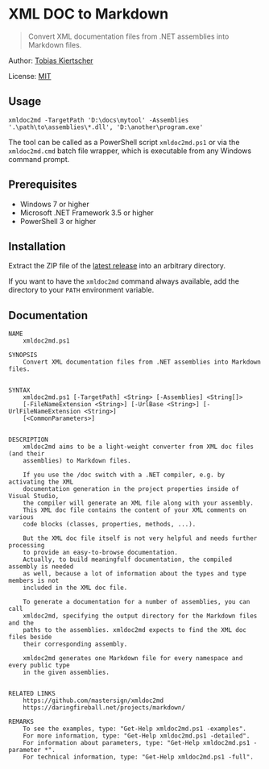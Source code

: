 XML DOC to Markdown
===================

> Convert XML documentation files from .NET assemblies into Markdown files.

Author: [Tobias Kiertscher](http://www.mastersign.de/)

License: [MIT](https://opensource.org/licenses/MIT)

[latest release]: https://github.com/mastersign/xmldoc2md/releases

## Usage

```batch
xmldoc2md -TargetPath 'D:\docs\mytool' -Assemblies '.\path\to\assemblies\*.dll', 'D:\another\program.exe'
```

The tool can be called as a PowerShell script `xmldoc2md.ps1` or via the 
`xmldoc2md.cmd` batch file wrapper, which is executable from any Windows command prompt.

## Prerequisites

* Windows 7 or higher
* Microsoft .NET Framework 3.5 or higher
* PowerShell 3 or higher

## Installation

Extract the ZIP file of the [latest release][] into an arbitrary directory.

If you want to have the `xmldoc2md` command always available, add the directory
to your `PATH` environment variable.

## Documentation

```
NAME
    xmldoc2md.ps1

SYNOPSIS
    Convert XML documentation files from .NET assemblies into Markdown files.


SYNTAX
    xmldoc2md.ps1 [-TargetPath] <String> [-Assemblies] <String[]>
    [-FileNameExtension <String>] [-UrlBase <String>] [-UrlFileNameExtension <String>]
    [<CommonParameters>]


DESCRIPTION
    xmldoc2md aims to be a light-weight converter from XML doc files (and their
    assemblies) to Markdown files.

    If you use the /doc switch with a .NET compiler, e.g. by activating the XML
    documentation generation in the project properties inside of Visual Studio,
    the compiler will generate an XML file along with your assembly.
    This XML doc file contains the content of your XML comments on various
    code blocks (classes, properties, methods, ...).

    But the XML doc file itself is not very helpful and needs further processing
    to provide an easy-to-browse documentation.
    Actually, to build meaningfulf documentation, the compiled assembly is needed
    as well, because a lot of information about the types and type members is not
    included in the XML doc file.

    To generate a documentation for a number of assemblies, you can call
    xmldoc2md, specifying the output directory for the Markdown files and the
    paths to the assemblies. xmldoc2md expects to find the XML doc files beside
    their corresponding assembly.

    xmldoc2md generates one Markdown file for every namespace and every public type
    in the given assemblies.


RELATED LINKS
    https://github.com/mastersign/xmldoc2md
    https://daringfireball.net/projects/markdown/

REMARKS
    To see the examples, type: "Get-Help xmldoc2md.ps1 -examples".
    For more information, type: "Get-Help xmldoc2md.ps1 -detailed".
    For information about parameters, type: "Get-Help xmldoc2md.ps1 -parameter *".
    For technical information, type: "Get-Help xmldoc2md.ps1 -full".
```
